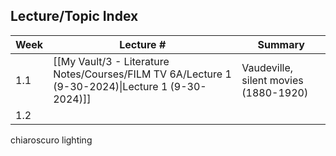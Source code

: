 ## Lecture/Topic Index

| Week | Lecture #                                                                                         | Summary                               |
| ---- | ------------------------------------------------------------------------------------------------- | ------------------------------------- |
| 1.1  | [[My Vault/3 - Literature Notes/Courses/FILM TV 6A/Lecture 1 (9-30-2024)\|Lecture 1 (9-30-2024)]] | Vaudeville, silent movies (1880-1920) |
| 1.2  |                                                                                                   |                                       |


chiaroscuro lighting